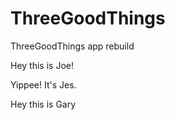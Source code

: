 ThreeGoodThings
===============

ThreeGoodThings app rebuild

Hey this is Joe!


Yippee! It's Jes.



Hey this is Gary
